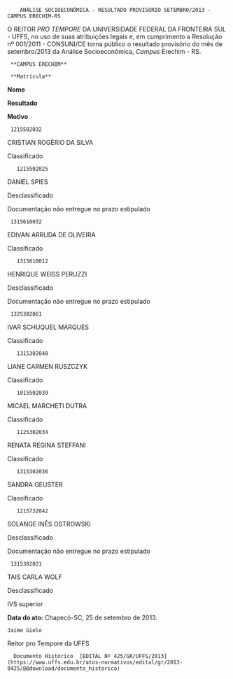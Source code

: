         ANÁLISE SOCIOECONÔMICA - RESULTADO PROVISÓRIO SETEMBRO/2013 - CAMPUS ERECHIM-RS  

O REITOR *PRO TEMPORE* DA UNIVERSIDADE FEDERAL DA FRONTEIRA SUL - UFFS, no uso de suas atribuições legais e, em cumprimento a Resolução nº 001/2011 - CONSUNI/CE torna público o resultado provisório do mês de setembro/2013 da Análise Socioeconômica, *Campus* Erechim - RS.

     **CAMPUS ERECHIM**

     **Matrícula**

   **Nome**

   **Resultado**

   **Motivo**

     1215502032

   CRISTIAN ROGÉRIO DA SILVA

   Classificado

       1215502025

   DANIEL SPIES

   Desclassificado

   Documentação não entregue no prazo estipulado

     1315610032

   EDIVAN ARRUDA DE OLIVEIRA

   Classificado

       1315610012

   HENRIQUE WEISS PERUZZI

   Desclassificado

   Documentação não entregue no prazo estipulado

     1325302061

   IVAR SCHUQUEL MARQUES

   Classificado

       1315302048

   LIANE CARMEN RUSZCZYK

   Classificado

       1015502039

   MICAEL MARCHETI DUTRA

   Classificado

       1125302034

   RENATA REGINA STEFFANI

   Classificado

       1315302036

   SANDRA GEUSTER

   Classificado

       1215732042

   SOLANGE INÊS OSTROWSKI

   Desclassificado

   Documentação não entregue no prazo estipulado

     1315302021

   TAIS CARLA WOLF

   Desclassificado

   IVS superior

      

  

   **Data do ato:** Chapecó-SC, 25 de setembro de 2013.   
 

    Jaime Giolo   
 Reitor pro Tempore da UFFS 

      Documento Histórico  [EDITAL Nº 425/GR/UFFS/2013](https://www.uffs.edu.br/atos-normativos/edital/gr/2013-0425/@@download/documento_historico)     
      